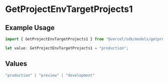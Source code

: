# GetProjectEnvTargetProjects1

## Example Usage

```typescript
import { GetProjectEnvTargetProjects1 } from "@vercel/sdk/models/getprojectenvop.js";

let value: GetProjectEnvTargetProjects1 = "production";
```

## Values

```typescript
"production" | "preview" | "development"
```